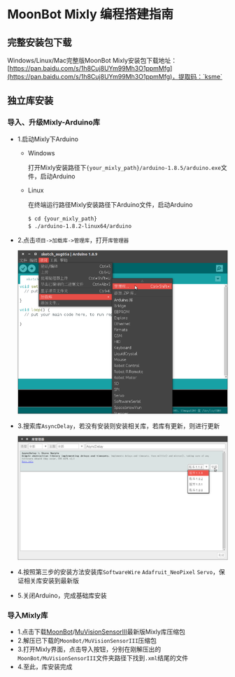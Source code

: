 MoonBot Mixly 编程搭建指南
=======================

## 完整安装包下载

Windows/Linux/Mac完整版MoonBot Mixly安装包下载地址：[https://pan.baidu.com/s/1h8Cuj8UYm99Mh3O1ppmMfg](https://pan.baidu.com/s/1h8Cuj8UYm99Mh3O1ppmMfg)，提取码：`ksme`

## 独立库安装

### 导入、升级Mixly-Arduino库

- 1.启动Mixly下Arduino
    - Windows

        打开Mixly安装路径下`{your_mixly_path}/arduino-1.8.5/arduino.exe`文件，启动Arduino

    - Linux

        在终端运行路径Mixly安装路径下Arduino文件，启动Arduino
        ```bash
        $ cd {your_mixly_path}
        $ ./arduino-1.8.2-linux64/arduino
        ```
- 2.点击`项目->加载库->管理库`，打开`库管理器`

    ![](./images/arduino_lib_management_zh.png)

- 3.搜索库`AsyncDelay`，若没有安装则安装相关库，若库有更新，则进行更新

    ![](./images/arduino_lib_download_zh.png)

- 4.按照第三步的安装方法安装库`SoftwareWire` `Adafruit_NeoPixel` `Servo`，保证相关库安装到最新版
- 5.关闭Arduino，完成基础库安装

### 导入Mixly库

- 1.点击下载[MoonBot](https://github.com/mu-opensource/MoonBot-Mixly/releases/latest)/[MuVisionSensorIII](https://github.com/mu-opensource/MuVisionSensorIII-Mixly/releases/latest)最新版Mixly库压缩包
- 2.解压已下载的`MoonBot/MuVisionSensorIII`压缩包
- 3.打开Mixly界面，点击导入按钮，分别在刚解压出的`MoonBot/MuVisionSensorIII`文件夹路径下找到`.xml`结尾的文件
- 4.至此，库安装完成
